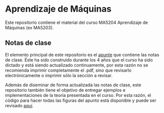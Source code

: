 # Aprendizaje de Máquinas

Este repositorio contiene el material del curso MA5204 Aprendizaje de Máquinas (ex MA5203). 

## Notas de clase

El elemento principal de este repositorio es el [apunte][pdf] que contiene las notas de clase. Éste ha sido construido durante los 4 años que el curso ha sido dictado y está siendo actualizado continuamente, por esta razón no se recomienda imprimir completamente el .pdf, sino que revisarlo electrónicamente o imprimir sólo la sección a revisar. 

Además de diseminar de forma actualizada las notas de clase, este repositorio también tiene el objetivo de entregar ejemplos e implementaciones de la teoría presentada en el curso. Por esta razón, el código para hacer todas las figuras del apunto está disponible y puede ser revisado [aquí][notebook].

[pdf]: https://github.com/GAMES-UChile/Curso-Aprendizaje-de-Maquinas/blob/master/notas_de_clase.pdf
[notebook]: https://github.com/GAMES-UChile/Curso-Aprendizaje-de-Maquinas/blob/master/Figuras.ipynb